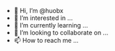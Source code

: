 - 👋 Hi, I’m @huobx
- 👀 I’m interested in ...
- 🌱 I’m currently learning ...
- 💞️ I’m looking to collaborate on ...
- 📫 How to reach me ...

<!---
huobx/huobx is a ✨ special ✨ repository because its `README.md` (this file) appears on your GitHub profile.
You can click the Preview link to take a look at your changes.
--->
